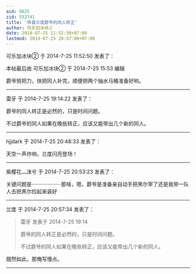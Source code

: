 ```yaml
---
aid: 9025
zid: 552741
title: '恭喜兰度爵爷的同人转正'
author: 可乐加冰块②
date: 2014-07-25 11:52:50+07:00
lastmod: 2014-07-25 20:57:00+07:00
---
```


可乐加冰块② 于 2014-7-25 11:52:50 发表了：

本帖最后由 可乐加冰块② 于 2014-7-25 15:53 编辑 

爵爷努把力，快把同人补完，顺便把两个抽水马桶准备好哟。

---------

雷牙 于 2014-7-25 19:14:22 发表了：

爵爷的同人转正是必然的，只是时间问题。

不过爵爷的同人如果在晚些转正，应该又能带出几个新的同人。

---------

hjjdark 于 2014-7-25 20:48:33 发表了：

天空一声炸响，兰度闪亮登场！

---------

紫樱花灬沫兮 于 2014-7-25 20:53:23 发表了：

关键问题是····················那啥，嗯，爵爷是准备亲自动手把黑尔宰了还是我带一队人去把黑尔捡起来装好

---------

兰度 于 2014-7-25 20:57:34 发表了：

> 雷牙 发表于 2014-7-25 19:14
> 
> 爵爷的同人转正是必然的，只是时间问题。
> 
> 不过爵爷的同人如果在晚些转正，应该又能带出几个新的同人。



既然如此，那俺写慢点。

---------

